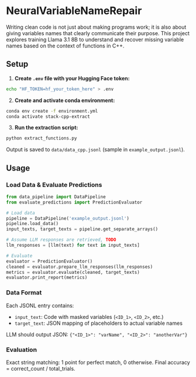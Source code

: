 # NeuralVariableNameRepair

Writing clean code is not just about making programs work; it is also about giving variables names that clearly communicate their purpose. This project explores training Llama 3.1 8B to understand and recover missing variable names based on the context of functions in C++.

## Setup

1. **Create `.env` file with your Hugging Face token:**
```bash
echo "HF_TOKEN=hf_your_token_here" > .env
```

2. **Create and activate conda environment:**
```bash
conda env create -f environment.yml
conda activate stack-cpp-extract
```

3. **Run the extraction script:**
```bash
python extract_functions.py
```

Output is saved to `data/data_cpp.jsonl` (sample in `example_output.jsonl`).

## Usage

### Load Data & Evaluate Predictions

```python
from data_pipeline import DataPipeline
from evaluate_predictions import PredictionEvaluator

# Load data
pipeline = DataPipeline('example_output.jsonl')
pipeline.load_data()
input_texts, target_texts = pipeline.get_separate_arrays()

# Assume LLM responses are retrieved, TODO
llm_responses = [llm(text) for text in input_texts]

# Evaluate
evaluator = PredictionEvaluator()
cleaned = evaluator.prepare_llm_responses(llm_responses)
metrics = evaluator.evaluate(cleaned, target_texts)
evaluator.print_report(metrics)
```

### Data Format

Each JSONL entry contains:
- `input_text`: Code with masked variables (`<ID_1>`, `<ID_2>`, etc.)
- `target_text`: JSON mapping of placeholders to actual variable names

LLM should output JSON: `{"<ID_1>": "varName", "<ID_2>": "anotherVar"}`

### Evaluation

Exact string matching: 1 point for perfect match, 0 otherwise. Final accuracy = correct_count / total_trials. 